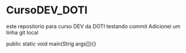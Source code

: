 # CursoDEV_DOTI
este repositorio para curso DEV da DOTI
testando commit
Adicionei um linha git local

public static void main(Strig args[]){}